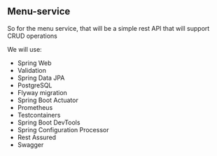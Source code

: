 ## Menu-service

So for the menu service, that will be a simple rest API that will support CRUD operations

We will use:
- Spring Web
- Validation
- Spring Data JPA
- PostgreSQL
- Flyway migration
- Spring Boot Actuator
- Prometheus
- Testcontainers
- Spring Boot DevTools
- Spring Configuration Processor
- Rest Assured
- Swagger

